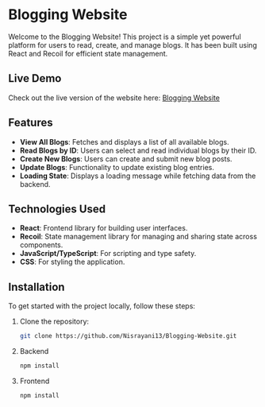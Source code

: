 # Blogging Website

Welcome to the Blogging Website! This project is a simple yet powerful platform for users to read, create, and manage blogs. It has been built using React and Recoil for efficient state management.

## Live Demo

Check out the live version of the website here: [Blogging Website](https://blogging-website-gamma-seven.vercel.app/)

## Features

- **View All Blogs**: Fetches and displays a list of all available blogs.
- **Read Blogs by ID**: Users can select and read individual blogs by their ID.
- **Create New Blogs**: Users can create and submit new blog posts.
- **Update Blogs**: Functionality to update existing blog entries.
- **Loading State**: Displays a loading message while fetching data from the backend.

## Technologies Used

- **React**: Frontend library for building user interfaces.
- **Recoil**: State management library for managing and sharing state across components.
- **JavaScript/TypeScript**: For scripting and type safety.
- **CSS**: For styling the application.

## Installation

To get started with the project locally, follow these steps:

1. Clone the repository:
   ```bash
   git clone https://github.com/Nisrayani13/Blogging-Website.git
   ```
2. Backend
    ```bash
    npm install
    ```

3. Frontend
   ```bash 
   npm install
   ```